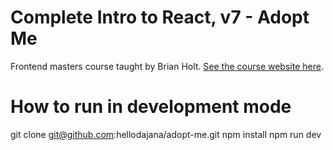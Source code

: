 # Complete Intro to React, v7 - Adopt Me

Frontend masters course taught by Brian Holt.
[See the course website here](https://frontendmasters.com/courses/complete-react-v7/).

# How to run in development mode

git clone git@github.com:hellodajana/adopt-me.git
npm install
npm run dev
